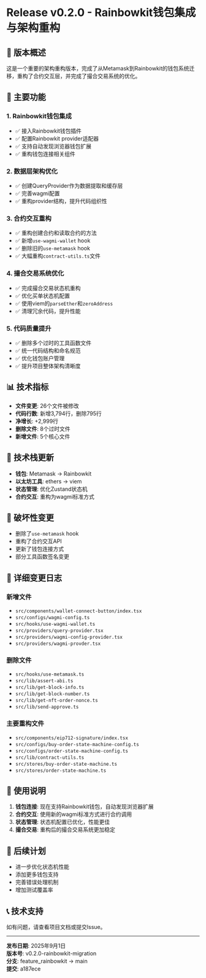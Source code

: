 # Release v0.2.0 - Rainbowkit钱包集成与架构重构

## 🎯 版本概述
这是一个重要的架构重构版本，完成了从Metamask到Rainbowkit的钱包系统迁移，重构了合约交互层，并完成了撮合交易系统的优化。

## 🚀 主要功能

### 1. Rainbowkit钱包集成
- ✅ 接入Rainbowkit钱包插件
- ✅ 配置Rainbowkit provider适配器
- ✅ 支持自动发现浏览器钱包扩展
- ✅ 重构钱包连接相关组件

### 2. 数据层架构优化
- ✅ 创建QueryProvider作为数据提取和缓存层
- ✅ 完善wagmi配置
- ✅ 重构provider结构，提升代码组织性

### 3. 合约交互重构
- ✅ 重构创建合约和读取合约的方法
- ✅ 新增`use-wagmi-wallet` hook
- ✅ 删除旧的`use-metamask` hook
- ✅ 大幅重构`contract-utils.ts`文件

### 4. 撮合交易系统优化
- ✅ 完成撮合交易状态机重构
- ✅ 优化买单状态机配置
- ✅ 使用viem的`parseEther`和`zeroAddress`
- ✅ 清理冗余代码，提升性能

### 5. 代码质量提升
- ✅ 删除多个过时的工具函数文件
- ✅ 统一代码结构和命名规范
- ✅ 优化钱包账户管理
- ✅ 提升项目整体架构清晰度

## 📊 技术指标

- **文件变更**: 26个文件被修改
- **代码行数**: 新增3,794行，删除795行
- **净增长**: +2,999行
- **删除文件**: 8个过时文件
- **新增文件**: 5个核心文件

## 🔧 技术栈更新

- **钱包**: Metamask → Rainbowkit
- **以太坊工具**: ethers → viem
- **状态管理**: 优化Zustand状态机
- **合约交互**: 重构为wagmi标准方式

## 🚨 破坏性变更

- 删除了`use-metamask` hook
- 重构了合约交互API
- 更新了钱包连接方式
- 部分工具函数签名变更

## 📝 详细变更日志

### 新增文件
- `src/components/wallet-connect-button/index.tsx`
- `src/configs/wagmi-config.ts`
- `src/hooks/use-wagmi-wallet.ts`
- `src/providers/query-provider.tsx`
- `src/providers/wagmi-config-provider.tsx`
- `src/providers/wagmi-provder.tsx`

### 删除文件
- `src/hooks/use-metamask.ts`
- `src/lib/assert-abi.ts`
- `src/lib/get-block-info.ts`
- `src/lib/get-block-number.ts`
- `src/lib/get-nft-order-nonce.ts`
- `src/lib/send-approve.ts`

### 主要重构文件
- `src/components/eip712-signature/index.tsx`
- `src/configs/buy-order-state-machine-config.ts`
- `src/configs/order-state-machine-config.ts`
- `src/lib/contract-utils.ts`
- `src/stores/buy-order-state-machine.ts`
- `src/stores/order-state-machine.ts`

## 🎉 使用说明

1. **钱包连接**: 现在支持Rainbowkit钱包，自动发现浏览器扩展
2. **合约交互**: 使用新的wagmi标准方式进行合约调用
3. **状态管理**: 状态机配置已优化，性能更佳
4. **撮合交易**: 重构后的撮合交易系统更加稳定

## 🔮 后续计划

- 进一步优化状态机性能
- 添加更多钱包支持
- 完善错误处理机制
- 增加测试覆盖率

## 📞 技术支持

如有问题，请查看项目文档或提交Issue。

---

**发布日期**: 2025年9月1日  
**版本号**: v0.2.0-rainbowkit-migration  
**分支**: feature_rainbowkit → main  
**提交**: a187ece
